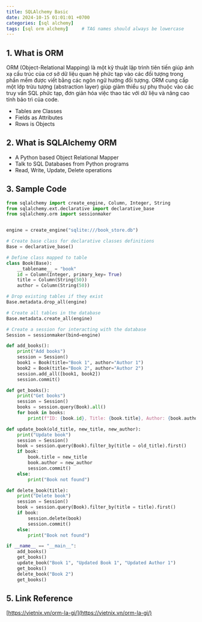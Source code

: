 ```yaml
---
title: SQLAlchemy Basic
date: 2024-10-15 01:01:01 +0700
categories: [sql alchemy]
tags: [sql orm alchemy]     # TAG names should always be lowercase
---
```


## 1. What is ORM
ORM (Object-Relational Mapping) là một kỹ thuật lập trình tiên tiến giúp ánh xạ cấu trúc của cơ sở dữ liệu quan hệ phức tạp vào các đối tượng trong phần mềm được viết bằng các ngôn ngữ hướng đối tượng. ORM cung cấp một lớp trừu tượng (abstraction layer) giúp giảm thiểu sự phụ thuộc vào các truy vấn SQL phức tạp, đơn giản hóa việc thao tác với dữ liệu và nâng cao tính bảo trì của code.
- Tables are Classes
- Fields as Attributes
- Rows is Objects

## 2. What is SQLAlchemy ORM
- A Python based Object Relational Mapper
- Talk to SQL Databases from Python programs
- Read, Write, Update, Delete operations

## 3. Sample Code
``` python
from sqlalchemy import create_engine, Column, Integer, String
from sqlalchemy.ext.declarative import declarative_base
from sqlalchemy.orm import sessionmaker


engine = create_engine("sqlite:///book_store.db")

# Create base class for declarative classes definitions
Base = declarative_base()

# Define class mapped to table
class Book(Base):
    __tablename__ = "book"
    id = Column(Integer, primary_key= True)
    title = Column(String(50))
    author = Column(String(50))

# Drop existing tables if they exist
Base.metadata.drop_all(engine)

# Create all tables in the database
Base.metadata.create_all(engine)

# Create a session for interacting with the database
Session = sessionmaker(bind=engine)

def add_books():
    print("Add books")
    session = Session()
    book1 = Book(title="Book 1", author="Author 1")
    book2 = Book(title="Book 2", author="Author 2")
    session.add_all([book1, book2])
    session.commit()

def get_books():
    print("Get books")
    session = Session()
    books = session.query(Book).all()
    for book in books:
        print(f"ID: {book.id}, Title: {book.title}, Author: {book.author}")

def update_book(old_title, new_title, new_author):
    print("Update book")
    session = Session()
    book = session.query(Book).filter_by(title = old_title).first()
    if book:
        book.title = new_title
        book.author = new_author
        session.commit()
    else:
        print("Book not found")

def delete_book(title):
    print("Delete book")
    session = Session()
    book = session.query(Book).filter_by(title = title).first()
    if book:
        session.delete(book)
        session.commit()
    else:
        print("Book not found")

if __name__ == "__main__":
    add_books()
    get_books()
    update_book("Book 1", "Updated Book 1", "Updated Author 1")
    get_books()
    delete_book("Book 2")
    get_books()
```

## 5. Link Reference
[https://vietnix.vn/orm-la-gi/](https://vietnix.vn/orm-la-gi/)